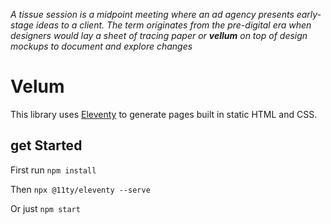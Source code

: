 *A tissue session is a midpoint meeting where an ad agency presents early-stage ideas to a client. The term originates from the pre-digital era when designers would lay a sheet of tracing paper or **vellum** on top of design mockups to document and explore changes*

# Velum 
This library uses [Eleventy](https://www.11ty.dev/) to generate pages built in static HTML and CSS.

## get Started
First run
`npm install`


Then
`npx @11ty/eleventy --serve`

Or just `npm start`
